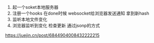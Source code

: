 1. 起一个soket本地服务器
2. 注册一个hooks 在done时候 websocket给浏览器发送通知 拿到新hash
3. 监听本地文件变化
4. 浏览器监听到变化 检查更新 通过jsonp的方式 
   
https://juejin.cn/post/6844904008432222215
